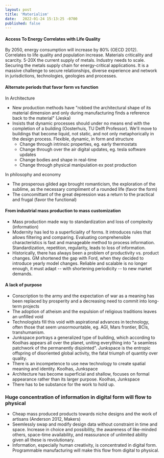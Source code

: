 ```yaml
---
layout: post
title: 'Materialism'
date:   2022-01-24 15:13:25 -0700
published: false
---
```


#### Access To Energy Correlates with Life Quality

By 2050, energy consumption will increase by 80% (OECD 2012). Correlates to life quality and population increase.
Materials criticality and scarcity. 5-20X the current supply of metals. Industry needs to scale. 
Securing the metals supply chain for energy-critical applications. 
It is a massive challenge to secure relationships, diverse experience and network in jurisdictions, technologies, geologies and processes. 

#### Alternate periods that favor form vs function
In Architecture
- New production methods have "robbed the architectural shape of its material dimension and only during manufacturing finds a reference back to the material" (Jeska)
- Insists that dynamic processes should under no means end with the completion of a building (Oosterhuis, TU Delft Professor). We'll move to buildings that become liquid, not static, and not only metaphorically in the design process. Flexible, dynamic, in form and structure
  - Change through intrinsic properties, eg. early thermostats
  - Change through over the air digital updates, eg. tesla software updates 
  - Change bodies and shape in real-time
  - Change through physical manipulation ex post production

In philosophy and economy
  - The prosperous gilded age brought romanticism, the exploration of the sublime, as the necessary compliment of a rounded life (favor the form)
  - The concomittant of the great depression was a return to the practical and frugal (favor the functional) 

#### From industrial mass production to mass customization
- Mass production made way to standardization and loss of complexity (information)
- Modernity has led to a superficiality of forms. It introduces rules that allows filtering and comparing. Evaluating comprehensible characteristics is fast and manageable method to process information. Standardization, repetition, regularity, leads to loss of information.
- Historically, there has always been a problem of productivity vs. product changes. GM shortened the gap with Ford, when they decided to introduce yearly model changes. Reliable and scalable is no longer enough, it must adapt -- with shortening periodicity -- to new market demands.

#### A lack of purpose
- Conscription to the army and the expectation of war as a meaning has been replaced by prosperity and a decreasing need to commit into long-term projects
- The adoption of atheism and the expulsion of religious traditions leaves an unfilled void  
- Technologists fill this void with aspirational advances in technology, often those that seem unsormountable, eg. AGI, Mars frontier, BCIs, transhumanism.
- Junkspace portrays a generalized type of building, which according to Koolhas appears all over the planet, uniting everything into "a seamless patchwork of the permanently disjointed". Junkspace is the entropic offspring of disoriented global activity, the fatal triumph of quantity over quality.
- There is an incompetence to use new technology to create spatial meaning and identity. Koolhas, Junkspace
- Architecture has become superficial and shallow, focuses on formal appearance rather than its larger purpose. Koolhas, Junkspace
- There has to be substance for the work to hold up.

### Huge concentration of information in digital form will flow to physical
- Cheap mass produced products towards niche designs and the work of artisans (Anderson 2012, Makers) 
- Seemlessly swap and modify design data without constraint in time and space. Increase in choice and possibility, the awareness of like-minded others, space-time availability, and reassurance of unlimited ability given all these is revolutionary.
- Information, especially human creativity, is concentrated in digital form. Programmable manufacturing will make this flow from digital to physical. 
